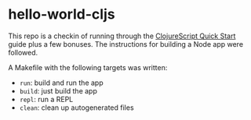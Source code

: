 # hello-world-cljs

This repo is a checkin of running through the [ClojureScript Quick
Start](https://clojurescript.org/guides/quick-start) guide plus a few
bonuses. The instructions for building a Node app were followed.

A Makefile with the following targets was written:

* `run`: build and run the app
* `build`: just build the app
* `repl`: run a REPL
* `clean`: clean up autogenerated files
